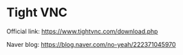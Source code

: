 # Tight VNC

Official link: https://www.tightvnc.com/download.php

Naver blog: https://blog.naver.com/no-yeah/222371045970
